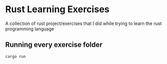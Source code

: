 # Rust Learning Exercises

A collection of rust project/exercises that I did while trying to learn the rust programming language

## Running every exercise folder

```sh
cargo run
```
